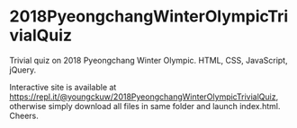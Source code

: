 # 2018PyeongchangWinterOlympicTrivialQuiz
Trivial quiz on 2018 Pyeongchang Winter Olympic. HTML, CSS, JavaScript, jQuery.

Interactive site is available at https://repl.it/@youngckuw/2018PyeongchangWinterOlympicTrivialQuiz, otherwise simply download all files in same folder and launch index.html. Cheers. 
